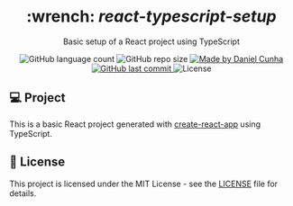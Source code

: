 <div align="center">
  <h1>
    :wrench: <i>react-typescript-setup</i>
  </h1>
  <p>
    Basic setup of a React project using TypeScript
  </p>

  <img alt="GitHub language count" src="https://img.shields.io/github/languages/count/danielccunha/react-typescript-setup?color=%233a86ff">
  <img alt="GitHub repo size" src="https://img.shields.io/github/repo-size/danielccunha/react-typescript-setup?color=%233a86ff">
  <a href="https://www.linkedin.com/in/daniel-cunha-53053816b/">
  <img alt="Made by Daniel Cunha" src="https://img.shields.io/badge/made%20by-Daniel%20Cunha-%23?color=%233a86ff">
  </a>
  <a href="https://github.com/danielccunha/react-typescript-setup/commits/master">
  <img alt="GitHub last commit" src="https://img.shields.io/github/last-commit/danielccunha/react-typescript-setup?color=%233a86ff">
  </a>
  <img alt="License" src="https://img.shields.io/badge/license-MIT-brightgreen?color=%233a86ff">
</div>

## :computer: Project

This is a basic React project generated with [create-react-app][cra] using TypeScript.

## :memo: License

This project is licensed under the MIT License - see the [LICENSE](LICENSE) file for details.

[cra]: https://create-react-app.dev/docs/getting-started/
[typescript]: https://www.typescriptlang.org/
[eslint]: https://eslint.org/
[prettier]: https://prettier.io/
[editorconfig]: https://editorconfig.org/
